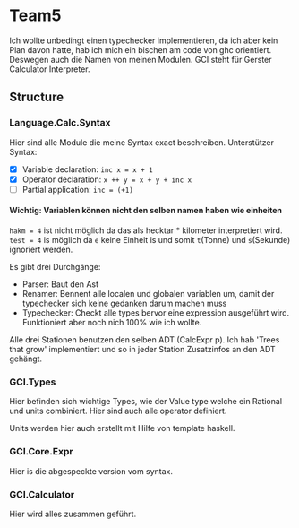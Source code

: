 # Team5

Ich wollte unbedingt einen typechecker implementieren, da ich aber kein Plan davon hatte, hab ich mich ein bischen am code von ghc orientiert.
Deswegen auch die Namen von meinen Modulen. GCI steht für Gerster Calculator Interpreter.

## Structure

### Language.Calc.Syntax

Hier sind alle Module die meine Syntax exact beschreiben. Unterstützer Syntax:

- [x] Variable declaration: `inc x = x + 1`
- [x] Operator declaration: `x ++ y = x + y + inc x`
- [ ] Partial application: `inc = (+1)`

#### Wichtig: Variablen können nicht den selben namen haben wie einheiten
`hakm = 4` ist nicht möglich da das als hecktar * kilometer interpretiert wird.
`test = 4` is möglich da `e` keine Einheit is und somit `t`(Tonne) und `s`(Sekunde) ignoriert werden. 

Es gibt drei Durchgänge:

- Parser: Baut den Ast
- Renamer: Bennent alle localen und globalen variablen um, damit der typechecker sich keine gedanken darum machen muss
- Typechecker: Checkt alle types bervor eine expression ausgeführt wird. Funktioniert aber noch nich 100% wie ich wollte.

Alle drei Stationen benutzen den selben ADT (CalcExpr p).
Ich hab 'Trees that grow' implementiert und so in jeder Station Zusatzinfos an den ADT gehängt.

### GCI.Types

Hier befinden sich wichtige Types, wie der Value type welche ein Rational und units combiniert.
Hier sind auch alle operator definiert.

Units werden hier auch erstellt mit Hilfe von template haskell.

### GCI.Core.Expr

Hier is die abgespeckte version vom syntax.

### GCI.Calculator

Hier wird alles zusammen geführt.